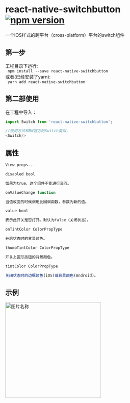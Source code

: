 # react-native-switchbutton[![npm version](https://badge.fury.io/js/react-native-switchbutton.svg)](https://badge.fury.io/js/react-native-switchbutton)
一个IOS样式的跨平台（cross-platform）平台的switch组件
## 第一步
工程目录下运行:<br/>
` npm install --save react-native-switchbutton`<br/>
或者(已经安装了yarn):<br/>` yarn add react-native-switchbutton`
## 第二部使用
在工程中导入：
```js
import Switch from 'react-native-switchbutton';

//使用方法和RN官方的Switch类似，
<Switch/>
```
## 属性
```js
View props... 

disabled bool 

如果为true，这个组件不能进行交互。

onValueChange function 

当值改变的时候调用此回调函数，参数为新的值。

value bool 

表示此开关是否打开。默认为false（关闭状态）。

onTintColor ColorPropType 

开启状态时的背景颜色。

thumbTintColor ColorPropType 

开关上圆形按钮的背景颜色。

tintColor ColorPropType 

关闭状态时的边框颜色(iOS)或背景颜色(Android)。
```

## 示例
<!--![image](https://github.com/2534290808/react-native-android-danmaku/blob/master/images/Screenshot_1513176625.png)-->
<img src="https://github.com/react-native-studio/react-native-switchbutton/blob/master/1.gif" width = "300"  alt="图片名称" align=center />
